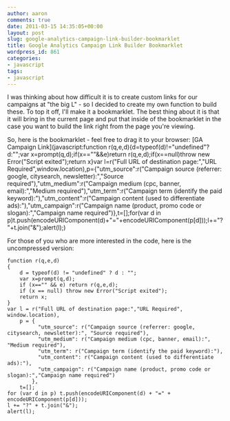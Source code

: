 ```yaml
---
author: aaron
comments: true
date: 2011-03-15 14:35:05+00:00
layout: post
slug: google-analytics-campaign-link-builder-bookmarklet
title: Google Analytics Campaign Link Builder Bookmarklet
wordpress_id: 861
categories:
- javascript
tags:
- javascript
---
```


I was thinking about how difficult it is to create custom links for our campaigns at "the big L" - so I decided to create my own function to build these.  To top it off, I'll make it a bookmarklet.  The best thing about it is that it will bring in the current page and put that inside of the bookmarklet in the case you want to build the link right from the page you're viewing.

So, here is the bookmarklet - feel free to drag it to your browser:
[GA Campaign Link](javascript:function r(q,e,d){d=typeof(d)!="undefined"?d:"";var x=prompt(q,d);if(x==""&&e)return r(q,e,d);if(x==null)throw new Error("Script exited");return x}var l=r("Full URL of destination page:","URL Required",window.location),p={"utm_source":r("Campaign source (referrer: google, citysearch, newsletter):","Source required"),"utm_medium":r("Campaign medium (cpc, banner, email):","Medium required"),"utm_term":r("Campaign term (identify the paid keyword):"),"utm_content":r("Campaign content (used to differentiate ads):"),"utm_campaign":r("Campaign name (product, promo code or slogan):","Campaign name required")},t=[];for(var d in p)t.push(encodeURIComponent(d)+"="+encodeURIComponent(p[d]));l+="?"+t.join("&");alert(l);)



For those of you who are more interested in the code, here is the uncompressed version:

    
    
    function r(q,e,d)
    {
    	d = typeof(d) != "undefined" ? d : "";
    	var x=prompt(q,d);
    	if (x=="" && e) return r(q,e,d);
    	if (x == null) throw new Error("Script exited");
    	return x;
    }
    var l = r("Full URL of destination page:","URL Required", window.location),
        p = {
    	      "utm_source": r("Campaign source (referrer: google, citysearch, newsletter):", "Source required"),
    		  "utm_medium": r("Campaign medium (cpc, banner, email):", "Medium required"),
    		  "utm_term": r("Campaign term (identify the paid keyword):"),
    		  "utm_content": r("Campaign content (used to differentiate ads):"),
    		  "utm_campaign": r("Campaign name (product, promo code or slogan):","Campaign name required")
    		},
        t=[];
    for (var d in p) t.push(encodeURIComponent(d) + "=" + encodeURIComponent(p[d]));
    l += "?" + t.join("&");
    alert(l);
    
